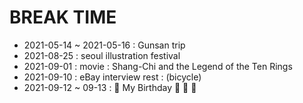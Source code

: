 # BREAK TIME
- 2021-05-14 ~ 2021-05-16 : Gunsan trip
- 2021-08-25 : seoul illustration festival 
- 2021-09-01 : movie : Shang-Chi and the Legend of the Ten Rings 
- 2021-09-10 : eBay interview rest : (bicycle)
- 2021-09-12 ~ 09-13 : 🎉 My Birthday 🎉 🥳 🥳 
